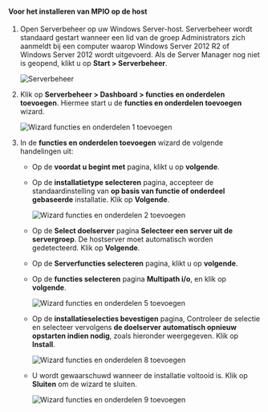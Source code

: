 #### <a name="to-install-mpio-on-the-host"></a>Voor het installeren van MPIO op de host
1. Open Serverbeheer op uw Windows Server-host. Serverbeheer wordt standaard gestart wanneer een lid van de groep Administrators zich aanmeldt bij een computer waarop Windows Server 2012 R2 of Windows Server 2012 wordt uitgevoerd. Als de Server Manager nog niet is geopend, klikt u op **Start > Serverbeheer**.
   
    ![Serverbeheer](./media/storsimple-install-mpio-windows-server/IC740997.png)
2. Klik op **Serverbeheer > Dashboard > functies en onderdelen toevoegen**. Hiermee start u de **functies en onderdelen toevoegen** wizard.
   
    ![Wizard functies en onderdelen 1 toevoegen](./media/storsimple-install-mpio-windows-server/IC740998.png)
3. In de **functies en onderdelen toevoegen** wizard de volgende handelingen uit:
   
   * Op de **voordat u begint met** pagina, klikt u op **volgende**.
   * Op de **installatietype selecteren** pagina, accepteer de standaardinstelling van **op basis van functie of onderdeel gebaseerde** installatie. Klik op **Volgende**.
     
       ![Wizard functies en onderdelen 2 toevoegen](./media/storsimple-install-mpio-windows-server/IC740999.png)
   * Op de **Select doelserver** pagina **Selecteer een server uit de servergroep**. De hostserver moet automatisch worden gedetecteerd. Klik op **Volgende**.
   * Op de **Serverfuncties selecteren** pagina, klikt u op **volgende**.
   * Op de **functies selecteren** pagina **Multipath i/o**, en klik op **volgende**.
     
       ![Wizard functies en onderdelen 5 toevoegen](./media/storsimple-install-mpio-windows-server/IC741000.png)
   * Op de **installatieselecties bevestigen** pagina, Controleer de selectie en selecteer vervolgens **de doelserver automatisch opnieuw opstarten indien nodig**, zoals hieronder weergegeven. Klik op **Install**.
     
       ![Wizard functies en onderdelen 8 toevoegen](./media/storsimple-install-mpio-windows-server/IC741001.png)
   * U wordt gewaarschuwd wanneer de installatie voltooid is. Klik op **Sluiten** om de wizard te sluiten.
     
       ![Wizard functies en onderdelen 9 toevoegen](./media/storsimple-install-mpio-windows-server/IC741002.png)

